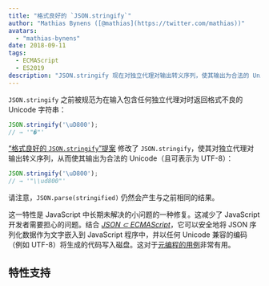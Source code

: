 ```yaml
---
title: "格式良好的 `JSON.stringify`"
author: "Mathias Bynens ([@mathias](https://twitter.com/mathias))"
avatars: 
  - "mathias-bynens"
date: 2018-09-11
tags: 
  - ECMAScript
  - ES2019
description: "JSON.stringify 现在对独立代理对输出转义序列，使其输出为合法的 Unicode（且可表示为 UTF-8）。"
---
```

`JSON.stringify` 之前被规范为在输入包含任何独立代理对时返回格式不良的 Unicode 字符串：

```js
JSON.stringify('\uD800');
// → '"�"'
```

[“格式良好的 `JSON.stringify`”提案](https://github.com/tc39/proposal-well-formed-stringify) 修改了 `JSON.stringify`，使其对独立代理对输出转义序列，从而使其输出为合法的 Unicode（且可表示为 UTF-8）：

<!--truncate-->
```js
JSON.stringify('\uD800');
// → '"\\ud800"'
```

请注意，`JSON.parse(stringified)` 仍然会产生与之前相同的结果。

这一特性是 JavaScript 中长期未解决的小问题的一种修复。这减少了 JavaScript 开发者需要担心的问题。结合 [_JSON ⊂ ECMAScript_](/features/subsume-json)，它可以安全地将 JSON 序列化数据作为文字嵌入到 JavaScript 程序中，并以任何 Unicode 兼容的编码（例如 UTF-8）将生成的代码写入磁盘。这对于[元编程的用例](/features/subsume-json#embedding-json)非常有用。

## 特性支持

<feature-support chrome="72 /blog/v8-release-72#well-formed-json.stringify"
                 firefox="64"
                 safari="12.1"
                 nodejs="12 https://twitter.com/mathias/status/1120700101637353473"
                 babel="yes https://github.com/zloirock/core-js#ecmascript-json"></feature-support>
